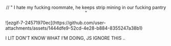 <p align="center">
// "  I hate my fucking roommate, he keeps strip mining in our fucking pantry  "
</p>
![ezgif-7-24571970ec](https://github.com/user-attachments/assets/1444dfe9-52cd-4e28-b884-8355247a38b1)

I LIT DON'T KNOW WHAT I'M DOING, JS IGNORE THIS ..
